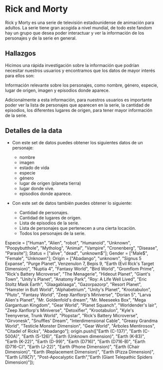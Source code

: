 # Rick and Morty

Rick y Morty es una serie de televisión estadounidense de animación para
adultos. La serie tiene gran acogida a nivel mundial, de todo este fandom hay
un grupo que desea poder interactuar y ver la información de los personajes y
de la serie en general.

## Hallazgos

Hicimos una rápida investigación sobre la información que podrían necesitar
nuestros usuarios y encontramos que los datos de mayor interés para ellos son:

Información relevante sobre los personajes, como nombre, género, especie, lugar
de origen, imagen y episodios donde aparece.

Adicionalmente a esta información, para nuestros usuarios es importante poder
ver la lista de personajes que aparecen en la serie, la cantidad de
episodios, los diferentes lugares de origen, para tener mayor información de la
serie.

## Detalles de la data

* Con este set de datos puedes obtener los siguientes datos de un personaje:

  - nombre
  - imagen
  - estado de vida
  - especie
  - género
  - lugar de origen (planeta tierra)
  - lugar donde vive.
  - episodios donde aparece.

* Con este set de datos también puedes obtener lo siguiente:

  - Cantidad de personajes.
  - Cantidad de lugares de origen.
  - Lista de episodios de la serie.
  - Lista de personajes que pertenecen a una cierta locación.
  - Todos los personajes de la serie.

Especie = ["Human", "Alien", "robot", "Humanoid", "Unknown",
"Poopybutthole", "Mytholog", "Animal", "Vampire",
"Cronenberg", "Disease", "Parasite"];
Status = ["alive", "dead", "unknown$"];
Gender = ["Male$", "Female", "Unknown"];
Origin = ["Abadango", "unknown", "Signus 5 Expanse",
  "Purge Planet", Venzenulon 7, Bepis 9, "Earth (Evil Rick's Target Dimension)",
  "Nuptia 4", "Fantasy World", "Bird World", "Gromflom Prime",
  "Rick's Battery Microverse", "The Menagerie", "Hideout Planet",
  "Giant's Town", "Unity's Planet", "Anatomy Park", "Roy: A Life Well Lived",
  "Eric Stoltz Mask Earth", "Glaagablaaga", "Gazorpazorp", "Resort Planet",
  "Hamster in Butt World", "Alphabetrium", "Unity's Planet", "Krootabulon", "Pluto",
  "Fantasy World", "Zeep Xanflorp's Miniverse", "Dorian 5", "Larva Alien's Planet",
  "Mr. Goldenfold's dream", "Mr. Meeseeks Box", "Mega Gargantuan Kingdom",
  "Gear World", "Planet Squanch", "Worldender's lair", "Zeep Xanflorp's Miniverse",
  "Detoxifier", "Krootabulon", "Kyle's Teenyverse, Trunk World",
  "Plopstar", "Rick's Battery Microverse", "Girvonesk", "Snuffles' Dream",
  "Interdimensional Cable", "Greasy Grandma World", "Testicle Monster Dimension",
  "Gear World", "Árboles Mentirosos", "Citadel of Ricks", "Abadango"];
  origin.push(["Earth (C-137)", "Earth (C-500A)", "Earth (5-126)",
  "Earth (Unknown dimension)", "Earth (K-83)", "Earth (K-22)", "Earth (D-99)",
  "Earth (D716)", "Earth (D716-B)", "Earth (D716-C)", "Earth (J-22)",
  "Earth (Phone Dimension)", "Earth (Chair Dimension)", "Earth (Replacement Dimension)",
  "Earth (Pizza Dimension)", "Earth (J19ζ7)", "Post-Apocalyptic Earth","Earth (Giant Telepathic Spiders Dimension)"]);

    




      
